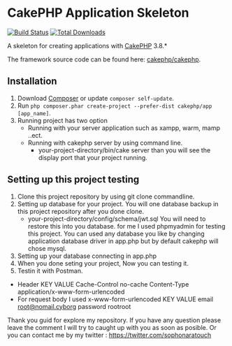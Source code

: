 # CakePHP Application Skeleton

[![Build Status](https://img.shields.io/travis/cakephp/app/master.svg?style=flat-square)](https://travis-ci.org/cakephp/app)
[![Total Downloads](https://img.shields.io/packagist/dt/cakephp/app.svg?style=flat-square)](https://packagist.org/packages/cakephp/app)

A skeleton for creating applications with [CakePHP](https://cakephp.org) 3.8.*

The framework source code can be found here: [cakephp/cakephp](https://github.com/cakephp/cakephp).

## Installation

1. Download [Composer](https://getcomposer.org/doc/00-intro.md) or update `composer self-update`.
2. Run `php composer.phar create-project --prefer-dist cakephp/app [app_name]`.
3. Running project has two option
    - Running with your server application such as xampp, warm, mamp ..ect.
    - Running with cakephp server by using command line.
      * your-project-directory/bin/cake server
      than you will see the display port that your project running.
## Setting up this project testing
1. Clone this project repository by using git clone commandline.
2. Setting up database for your project. You will one database backup in this project repository after you done clone.
    * your-project-directory/config/schema/jwt.sql
    You will need to restore this into you database. for me I used phpmyadmin for testing this project.
    You can used any database you like by changing application database driver in app.php but by default cakephp will chose mysql.
3. Setting up your database connecting in app.php
4. When you done seting your project, Now you can testing it.
5. Testin it with Postman.
  * Header 
    KEY                    VALUE
    Cache-Control          no-cache
    Content-Type           application/x-www-form-urlencoded
  * For request body I used x-www-form-urlencoded
    KEY                    VALUE
    email                  root@nomail.cyborg
    password               rootroot

Thank you guid for explore my repository. 
If you have any question please leave the comment I will try to caught up with you as soon as posible.
Or you can contact me by my twitter : https://twitter.com/sophonaratouch


